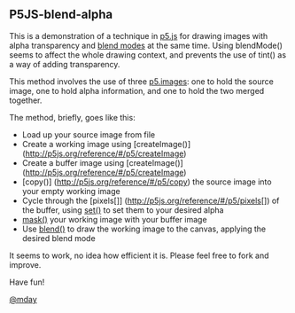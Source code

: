 ## P5JS-blend-alpha

This is a demonstration of a technique in [p5.js](http://p5js.org/) for drawing images with alpha transparency and [blend modes](http://p5js.org/reference/#/p5/blendMode) at the same time. Using blendMode() seems to affect the whole drawing context, and prevents the use of tint() as a way of adding transparency.

This method involves the use of three [p5.images](http://p5js.org/reference/#/p5.Image): one to hold the source image, 
one to hold alpha information, and one to hold the two merged together. 

The method, briefly, goes like this:
+ Load up your source image from file
+ Create a working image using [createImage()] (http://p5js.org/reference/#/p5/createImage)
+ Create a buffer image using [createImage()] (http://p5js.org/reference/#/p5/createImage)
+ [copy()] (http://p5js.org/reference/#/p5/copy) the source image into your empty working image
+ Cycle through the [pixels[]] (http://p5js.org/reference/#/p5/pixels[]) of the buffer, using [set()](http://p5js.org/reference/#/p5/set) to set them to your desired alpha
+ [mask()](http://p5js.org/reference/#/p5.Image/mask) your working image with your buffer image
+ Use [blend()](http://p5js.org/reference/#/p5/blend) to draw the working image to the canvas, applying the desired blend mode

It seems to work, no idea how efficient it is. Please feel free to fork and improve.

Have fun!

[@mday](http://twitter.com/mday)
